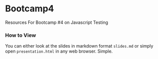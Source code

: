 Bootcamp4
=========

Resources For Bootcamp #4 on Javascript Testing

### How to View ###

You can either look at the slides in markdown format `slides.md` or simply open `presentation.html` in any web browser. Simple.